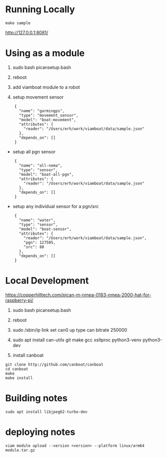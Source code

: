 
Running Locally
====
```
make sample
```
http://127.0.0.1:8081/


Using as a module
====

1) sudo bash picansetup.bash

2) reboot

3) add viamboat module to a robot

4) setup movement sensor
```
    {
      "name": "garmingps",
      "type": "movement_sensor",
      "model": "boat-movement",
      "attributes": {
        "reader": "/Users/erh/work/viamboat/data/sample.json"
      },
      "depends_on": []
    }

```

* setup all pgn sensor
```
    {
      "name": "all-nema",
      "type": "sensor",
      "model": "boat-all-pgn",
      "attributes": {
        "reader": "/Users/erh/work/viamboat/data/sample.json"
      },
      "depends_on": []
    }
```

* setup any individual sensor for a pgn/src
```
    {
      "name": "water",
      "type": "sensor",
      "model": "boat-sensor",
      "attributes": {
        "reader": "/Users/erh/work/viamboat/data/sample.json",
        "pgn": 127505,
        "src": 88
      },
      "depends_on": []
    }
```

Local Development
====
https://copperhilltech.com/pican-m-nmea-0183-nmea-2000-hat-for-raspberry-pi/

1) sudo bash picansetup.bash

2) reboot

3) sudo /sbin/ip link set can0 up type can bitrate 250000

3) sudo apt install can-utils git make gcc xsltproc python3-venv python3-dev

4) install canboat
```
git clone http://github.com/canboat/canboat
cd canboat
make
make install
```


Building notes
====
```
sudo apt install libjpeg62-turbo-dev
```

deploying notes
====
```
viam module upload --version <version> --platform linux/arm64 module.tar.gz

```
